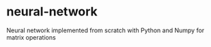 # neural-network
 Neural network implemented from scratch with Python and Numpy for matrix operations
